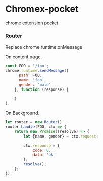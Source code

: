 # Chromex-pocket

chrome extension pocket

### Router

Replace chrome.runtime.onMessage

On content page.

```js
const FOO = '/foo';
chrome.runtime.sendMessage({
      path: FOO,
      name: 'foo',
      gender: 'male'
    }, function (response) {

    }
);
```

On Background.

```js
let router = new Router()
router.handle(FOO, ctx => {
    return new Promise((resolve) => {
        let {name, gender} = ctx.request;

        ctx.response = {
            code: 0,
            data: 'ok'
        };
        resolve();
    };
});
```
